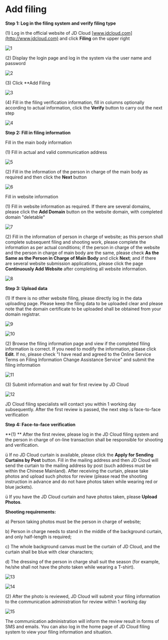 # **Add filing**

**Step 1: Log in the filing system and verify filing type**

(1) Log in the official website of JD Cloud [www.jdcloud.com](http://www.jdcloud.com) and click **Filing** on the upper right

![1](https://github.com/jdcloudcom/cn/blob/joytaobao-beian-20190830/image/ICP-License-Service/Addition-Filing-cn-1.jpg)

(2) Display the login page and log in the system via the user name and password

![2](https://github.com/jdcloudcom/cn/blob/joytaobao-beian-20190830/image/ICP-License-Service/Addition-Filing-cn-2.jpg)

(3) Click **Add Filing

![3](https://github.com/jdcloudcom/cn/blob/joytaobao-beian-20190830/image/ICP-License-Service/Addition-Filing-cn-4.jpg)

(4) Fill in the filing verification information, fill in columns optionally according to actual information, click the **Verify** button to carry out the next step

![4](https://github.com/jdcloudcom/cn/blob/joytaobao-beian-20190830/image/ICP-License-Service/Addition-Filing-cn-4.jpg)

**Step 2: Fill in filing information**

Fill in the main body information

(1) Fill in actual and valid communication address

![5](https://github.com/jdcloudcom/cn/blob/joytaobao-beian-20190830/image/ICP-License-Service/Addition-Filing-cn-5.jpg)

(2) Fill in the information of the person in charge of the main body as required and then click the **Next** button

![6](https://github.com/jdcloudcom/cn/blob/joytaobao-beian-20190830/image/ICP-License-Service/Addition-Filing-cn-6.jpg)

Fill in website information

(1) Fill in website information as required. If there are several domains, please click the **Add Domain** button on the website domain, with completed domain "deletable"

![7](https://github.com/jdcloudcom/cn/blob/joytaobao-beian-20190830/image/ICP-License-Service/Addition-Filing-cn-7.jpg)

(2) Fill in the information of person in charge of website; as this person shall complete subsequent filing and shooting work, please complete the information as per actual conditions; if the person in charge of the website and the person in charge of main body are the same, please check **As the Same as the Person in Charge of Main Body** and click **Next**; and if there are several website submission applications, please click the page **Continuously Add Website** after completing all website information.

![8](https://github.com/jdcloudcom/cn/blob/joytaobao-beian-20190830/image/ICP-License-Service/Addition-Filing-cn-8.jpg)

**Step 3: Upload data**

(1) If there is no other website filing, please directly log in the data uploading page. Please keep the filing data to be uploaded clear and please note that the domain certificate to be uploaded shall be obtained from your domain registrar.

![9](https://github.com/jdcloudcom/cn/blob/joytaobao-beian-20190830/image/ICP-License-Service/Addition-Filing-cn-9.jpg)

![10](https://github.com/jdcloudcom/cn/blob/joytaobao-beian-20190830/image/ICP-License-Service/Addition-Filing-cn-10.jpg)

(2) Browse the filing information page and view if the completed filing information is correct. If you need to modify the information, please click **Edit**. If no, please check "I have read and agreed to the Online Service Terms on Filing Information Change Assistance Service" and submit the filing information

![11](https://github.com/jdcloudcom/cn/blob/joytaobao-beian-20190830/image/ICP-License-Service/Addition-Filing-cn-11.jpg)

(3) Submit information and wait for first review by JD Cloud

![12](https://github.com/jdcloudcom/cn/blob/joytaobao-beian-20190830/image/ICP-License-Service/Addition-Filing-cn-12.jpg)

JD Cloud filing specialists will contact you within 1 working day subsequently. After the first review is passed, the next step is face-to-face verification

**Step 4: Face-to-face verification**

**(1) ** After the first review, please log in the JD Cloud filing system and the person in charge of on-line transaction shall be responsible for shooting and verification.

ü  If no JD Cloud curtain is available, please click the **Apply for Sending Curtains by Post** button. Fill in the mailing address and then JD Cloud will send the curtain to the mailing address by post (such address must be within the Chinese Mainland). After receiving the curtain, please take photos and upload such photos for review (please read the shooting instruction in advance and do not have photos taken while wearing red or blue jackets).

ü  If you have the JD Cloud curtain and have photos taken, please **Upload Photos**.

**Shooting requirements:**

a)     Person taking photos must be the person in charge of website;

b)     Person in charge needs to stand in the middle of the background curtain, and only half-length is required;

c)      The whole background canvas must be the curtain of JD Cloud, and the curtain shall be blue with clear characters;

d)     The dressing of the person in charge shall suit the season (for example, he/she shall not have the photo taken while wearing a T-shirt).

![13](https://github.com/jdcloudcom/cn/blob/joytaobao-beian-20190830/image/ICP-License-Service/Addition-Filing-cn-13.jpg)

![14](https://github.com/jdcloudcom/cn/blob/joytaobao-beian-20190830/image/ICP-License-Service/Addition-Filing-cn-14.jpg)

(2) After the photo is reviewed, JD Cloud will submit your filing information to the communication administration for review within 1 working day

![15](https://github.com/jdcloudcom/cn/blob/joytaobao-beian-20190830/image/ICP-License-Service/Addition-Filing-cn-15.jpg)

The communication administration will inform the review result in forms of SMS and emails. You can also log in the home page of JD Cloud filing system to view your filing information and situation.